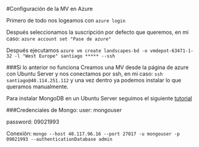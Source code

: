#Configuración de la MV en Azure

Primero de todo nos logeamos con `azure login`

Después seleccionamos la suscripción por defecto que queremos, en mi caso: `azure account set "Pase de azure"`

Después ejecutamos `azure vm create landscapes-bd -o vmdepot-63471-1-32 -l "West Europe" santiago ***** --ssh`

###Si lo anterior no funciona
Creamos una MV desde la página de azure con Ubuntu Server y nos conectamos por ssh, en mi caso: `ssh santiago@40.114.251.112` y una vez dentro ya podemos instalar lo que queramos manualmente.

Para instalar MongoDB en un Ubuntu Server seguimos el siguiente [tutorial](http://www.mongodbspain.com/es/2014/08/30/install-mongodb-on-ubuntu-14-04/)

###Credenciales de Mongo:
user: mongouser

password: 09021993

Conexión: `mongo --host 40.117.96.16 --port 27017 -u mongouser -p 09021993 --authenticationDatabase admin`